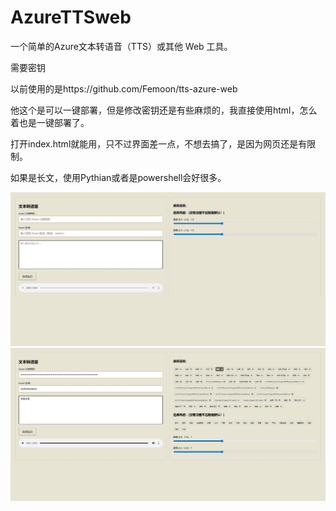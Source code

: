 # AzureTTSweb

一个简单的Azure文本转语音（TTS）或其他 Web 工具。

需要密钥

以前使用的是https://github.com/Femoon/tts-azure-web

他这个是可以一键部署，但是修改密钥还是有些麻烦的，我直接使用html，怎么着也是一键部署了。

打开index.html就能用，只不过界面差一点，不想去搞了，是因为网页还是有限制。

如果是长文，使用Pythian或者是powershell会好很多。

![](./image/1.jpg)
![](./image/2.jpg)
